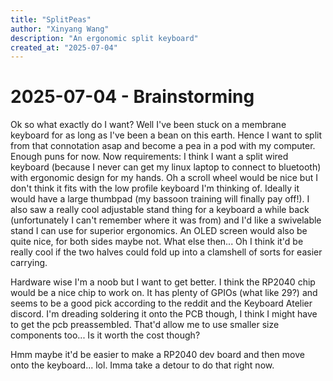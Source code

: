 ```yaml
---
title: "SplitPeas"
author: "Xinyang Wang"
description: "An ergonomic split keyboard"
created_at: "2025-07-04"
---
```


# 2025-07-04 - Brainstorming

Ok so what exactly do I want? Well I've been stuck on a membrane keyboard for as long as I've been a bean on this earth. Hence I want to split from that connotation asap and become a pea in a pod with my computer. Enough puns for now. Now requirements: I think I want a split wired keyboard (because I never can get my linux laptop to connect to bluetooth) with ergonomic design for my hands. Oh a scroll wheel would be nice but I don't think it fits with the low profile keyboard I'm thinking of. Ideally it would have a large thumbpad (my bassoon training will finally pay off!). I also saw a really cool adjustable stand thing for a keyboard a while back (unfortunately I can't remember where it was from) and I'd like a swivelable stand I can use for superior ergonomics. An OLED screen would also be quite nice, for both sides maybe not. What else then... Oh I think it'd be really cool if the two halves could fold up into a clamshell of sorts for easier carrying.

Hardware wise I'm a noob but I want to get better. I think the RP2040 chip would be a nice chip to work on. It has plenty of GPIOs (what like 29?) and seems to be a good pick according to the reddit and the Keyboard Atelier discord. I'm dreading soldering it onto the PCB though, I think I might have to get the pcb preassembled. That'd allow me to use smaller size components too... Is it worth the cost though?

Hmm maybe it'd be easier to make a RP2040 dev board and then move onto the keyboard... lol. Imma take a detour to do that right now.

